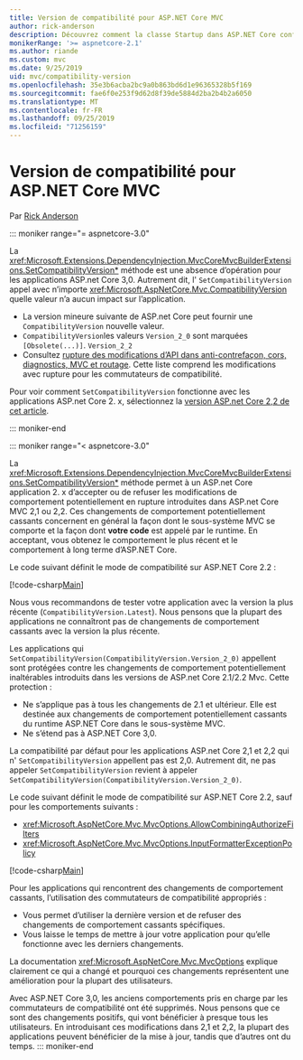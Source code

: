 ```yaml
---
title: Version de compatibilité pour ASP.NET Core MVC
author: rick-anderson
description: Découvrez comment la classe Startup dans ASP.NET Core configure des services et le pipeline de requête de l’application.
monikerRange: '>= aspnetcore-2.1'
ms.author: riande
ms.custom: mvc
ms.date: 9/25/2019
uid: mvc/compatibility-version
ms.openlocfilehash: 35e3b6acba2bc9a0b863bd6d1e96365328b5f169
ms.sourcegitcommit: fae6f0e253f9d62d8f39de5884d2ba2b4b2a6050
ms.translationtype: MT
ms.contentlocale: fr-FR
ms.lasthandoff: 09/25/2019
ms.locfileid: "71256159"
---
```

# <a name="compatibility-version-for-aspnet-core-mvc"></a>Version de compatibilité pour ASP.NET Core MVC

Par [Rick Anderson](https://twitter.com/RickAndMSFT)

::: moniker range="= aspnetcore-3.0"

La <xref:Microsoft.Extensions.DependencyInjection.MvcCoreMvcBuilderExtensions.SetCompatibilityVersion*> méthode est une absence d’opération pour les applications ASP.net Core 3,0. Autrement dit, l' `SetCompatibilityVersion` appel avec n’importe <xref:Microsoft.AspNetCore.Mvc.CompatibilityVersion> quelle valeur n’a aucun impact sur l’application.

* La version mineure suivante de ASP.net Core peut fournir une `CompatibilityVersion` nouvelle valeur.
* `CompatibilityVersion`les valeurs `Version_2_0` sont marquées `[Obsolete(...)]`. `Version_2_2`
* Consultez [rupture des modifications d’API dans anti-contrefaçon, cors, diagnostics, MVC et routage](https://github.com/aspnet/Announcements/issues/387). Cette liste comprend les modifications avec rupture pour les commutateurs de compatibilité.

Pour voir comment `SetCompatibilityVersion` fonctionne avec les applications ASP.net Core 2. x, sélectionnez la [version ASP.net Core 2,2 de cet article](https://docs.microsoft.com/aspnet/core/mvc/compatibility-version?view=aspnetcore-2.2).

::: moniker-end

::: moniker range="< aspnetcore-3.0"

La <xref:Microsoft.Extensions.DependencyInjection.MvcCoreMvcBuilderExtensions.SetCompatibilityVersion*> méthode permet à un ASP.net Core application 2. x d’accepter ou de refuser les modifications de comportement potentiellement en rupture introduites dans ASP.net Core MVC 2,1 ou 2,2. Ces changements de comportement potentiellement cassants concernent en général la façon dont le sous-système MVC se comporte et la façon dont **votre code** est appelé par le runtime. En acceptant, vous obtenez le comportement le plus récent et le comportement à long terme d’ASP.NET Core.

Le code suivant définit le mode de compatibilité sur ASP.NET Core 2.2 :

[!code-csharp[Main](compatibility-version/samples/2.x/CompatibilityVersionSample/Startup.cs?name=snippet1)]

Nous vous recommandons de tester votre application avec la version la plus récente (`CompatibilityVersion.Latest`). Nous pensons que la plupart des applications ne connaîtront pas de changements de comportement cassants avec la version la plus récente.

Les applications qui `SetCompatibilityVersion(CompatibilityVersion.Version_2_0)` appellent sont protégées contre les changements de comportement potentiellement inaltérables introduits dans les versions de ASP.net Core 2.1/2.2 Mvc. Cette protection :

* Ne s’applique pas à tous les changements de 2.1 et ultérieur. Elle est destinée aux changements de comportement potentiellement cassants du runtime ASP.NET Core dans le sous-système MVC.
* Ne s’étend pas à ASP.NET Core 3,0.

La compatibilité par défaut pour les applications ASP.net Core 2,1 et 2,2 qui n' `SetCompatibilityVersion` appellent pas est 2,0. Autrement dit, ne pas appeler `SetCompatibilityVersion` revient à appeler `SetCompatibilityVersion(CompatibilityVersion.Version_2_0)`.

Le code suivant définit le mode de compatibilité sur ASP.NET Core 2.2, sauf pour les comportements suivants :

* <xref:Microsoft.AspNetCore.Mvc.MvcOptions.AllowCombiningAuthorizeFilters>
* <xref:Microsoft.AspNetCore.Mvc.MvcOptions.InputFormatterExceptionPolicy>

[!code-csharp[Main](compatibility-version/samples/2.x/CompatibilityVersionSample/Startup2.cs?name=snippet1)]

Pour les applications qui rencontrent des changements de comportement cassants, l’utilisation des commutateurs de compatibilité appropriés :

* Vous permet d’utiliser la dernière version et de refuser des changements de comportement cassants spécifiques.
* Vous laisse le temps de mettre à jour votre application pour qu’elle fonctionne avec les derniers changements.

La documentation <xref:Microsoft.AspNetCore.Mvc.MvcOptions> explique clairement ce qui a changé et pourquoi ces changements représentent une amélioration pour la plupart des utilisateurs.

Avec ASP.NET Core 3,0, les anciens comportements pris en charge par les commutateurs de compatibilité ont été supprimés. Nous pensons que ce sont des changements positifs, qui vont bénéficier à presque tous les utilisateurs. En introduisant ces modifications dans 2,1 et 2,2, la plupart des applications peuvent bénéficier de la mise à jour, tandis que d’autres ont du temps.
::: moniker-end